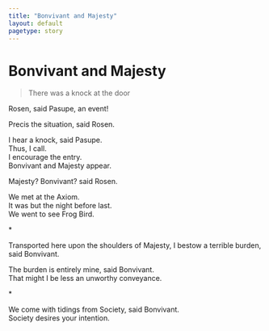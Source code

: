 ```yaml
---
title: "Bonvivant and Majesty"
layout: default
pagetype: story
---
```


# Bonvivant and Majesty  
  
> There was a knock at the door  
  
Rosen, said Pasupe, an event!  
  
Precis the situation, said Rosen.  
  
I hear a knock, said Pasupe.  
Thus, I call.  
I encourage the entry.  
Bonvivant and Majesty appear.  
  
Majesty? Bonvivant? said Rosen.  
  
We met at the Axiom.  
It was but the night before last.  
We went to see Frog Bird.  
  
\*  
  
Transported here upon the shoulders of Majesty, I bestow a terrible burden, said Bonvivant.  
  
The burden is entirely mine, said Bonvivant.  
That might I be less an unworthy conveyance.  
  
\*  
  
We come with tidings from Society, said Bonvivant.  
Society desires your intention.  
  
  
  
  
  
  
  
  
  
  
  
  
  
  
  
  
  
  
  
  
  
  
  
  
